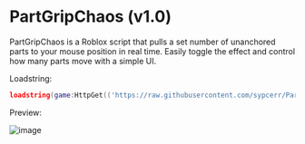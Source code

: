 # PartGripChaos (v1.0)
PartGripChaos is a Roblox script that pulls a set number of unanchored parts to your mouse position in real time. Easily toggle the effect and control how many parts move with a simple UI.

Loadstring: 
```lua
loadstring(game:HttpGet(('https://raw.githubusercontent.com/sypcerr/PartGripChaos/refs/heads/main/script'),true))()
```


Preview:

![image](https://github.com/user-attachments/assets/dd5d66f3-d91c-4ca6-8a14-28d4e044c2a2)
